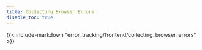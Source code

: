 ```yaml
---
title: Collecting Browser Errors
disable_toc: true
---
```


{{< include-markdown "error_tracking/frontend/collecting_browser_errors" >}}